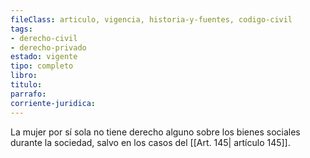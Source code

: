 ```yaml
---
fileClass: articulo, vigencia, historia-y-fuentes, codigo-civil
tags:
- derecho-civil
- derecho-privado
estado: vigente
tipo: completo
libro:
titulo:
parrafo:
corriente-juridica:
---
```

La mujer por sí sola no tiene derecho alguno sobre los bienes sociales durante la sociedad, salvo en los casos del [[Art. 145| artículo 145]].